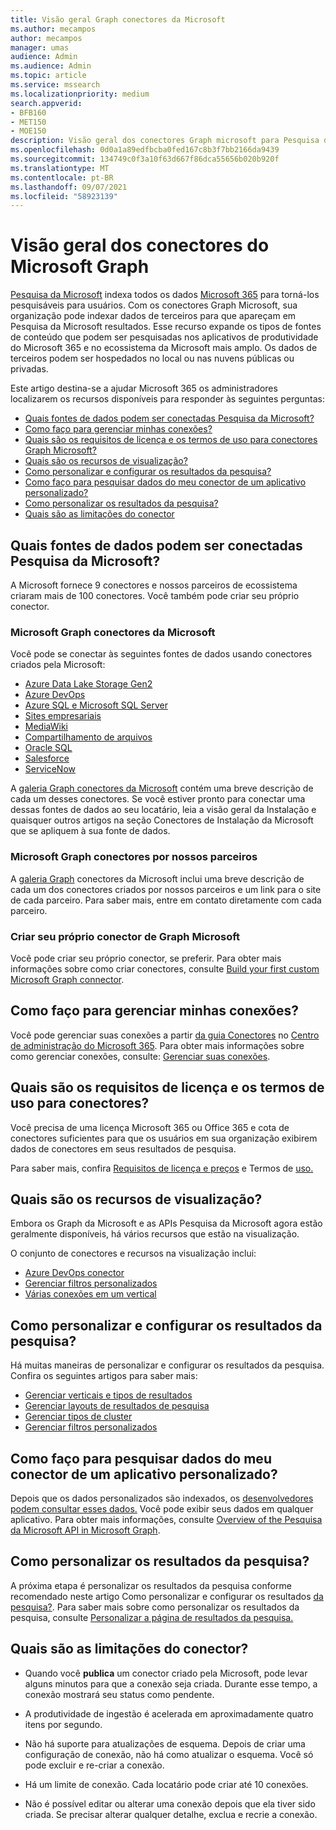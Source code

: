 ```yaml
---
title: Visão geral Graph conectores da Microsoft
ms.author: mecampos
author: mecampos
manager: umas
audience: Admin
ms.audience: Admin
ms.topic: article
ms.service: mssearch
ms.localizationpriority: medium
search.appverid:
- BFB160
- MET150
- MOE150
description: Visão geral dos conectores Graph microsoft para Pesquisa da Microsoft
ms.openlocfilehash: 0d0a1a89edfbcba0fed167c8b3f7bb2166da9439
ms.sourcegitcommit: 134749c0f3a10f63d667f86dca55656b020b920f
ms.translationtype: MT
ms.contentlocale: pt-BR
ms.lasthandoff: 09/07/2021
ms.locfileid: "58923139"
---
```

<!---Previous ms.author: monaray --->

# <a name="overview-of-microsoft-graph-connectors"></a>Visão geral dos conectores do Microsoft Graph

[Pesquisa da Microsoft](./overview-microsoft-search.md) indexa todos os dados [Microsoft 365](https://www.microsoft.com/microsoft-365) para torná-los pesquisáveis para usuários. Com os conectores Graph Microsoft, sua organização pode indexar dados de terceiros para que apareçam em Pesquisa da Microsoft resultados. Esse recurso expande os tipos de fontes de conteúdo que podem ser pesquisadas nos aplicativos de produtividade do Microsoft 365 e no ecossistema da Microsoft mais amplo. Os dados de terceiros podem ser hospedados no local ou nas nuvens públicas ou privadas.

<!---link Microsoft Graph reference in line 19 when we have access to relevant documentation--->

Este artigo destina-se a ajudar Microsoft 365 os administradores localizarem os recursos disponíveis para responder às seguintes perguntas:

* [Quais fontes de dados podem ser conectadas Pesquisa da Microsoft?](#what-data-sources-can-be-connected-to-microsoft-search)
* [Como faço para gerenciar minhas conexões?](#how-do-i-manage-my-connections)
* [Quais são os requisitos de licença e os termos de uso para conectores Graph Microsoft?](#what-are-the-license-requirements-and-terms-of-use-for-connectors)
* [Quais são os recursos de visualização?](#what-are-the-preview-features)
* [Como personalizar e configurar os resultados da pesquisa?](#how-do-i-customize-and-configure-search-results)
* [Como faço para pesquisar dados do meu conector de um aplicativo personalizado?](#how-do-i-search-my-connector-data-from-a-custom-application)
* [Como personalizar os resultados da pesquisa?](#how-do-i-customize-search-results)
* [Quais são as limitações do conector](#what-are-the-connector-limitations)

<!---Add Value, scenario, example, and/or graphic in December updates--->
<!---Probably remove architecture section below
## Architecture

The following architectural diagram of the Microsoft Graph platform shows how Graph connector content flows through content indexing to user results in [Microsoft Search](./overview-microsoft-search.md) clients. The rest of this section explains each of the key building blocks in the diagram.

![Diagram: on-premises and cloud-based data is pulled by connectors and indexed by the Microsoft Search API, and then the Microsoft Search service delivers the results to users.](media/connectors-overview/highlevel-connectors.png)
Graph connectors can pull data from cloud-based (SaaS) data sources and on-premises data stores. The above diagram shows connections to only two data sources, but you can add connections to up ten sources per tenant.

The Microsoft Graph Connectors API instantiates one connection per data source. Then, the API indexes and stores the data. Established connections interact with Microsoft Search, so users can get search results.

You can use the Microsoft 365 [admin center](https://admin.microsoft.com) to setup and manage any of the Graph connectors by Microsoft. The admin center has a simple user interface that makes it easy to establish the connection to your data source, and monitor connection status and utilization.

***Edit paragraph below***
To create a **connection** to a data source, admins need authenticated access to the data and the entire content repository. The data is fed to the graph connector service for indexing.--->

## <a name="what-data-sources-can-be-connected-to-microsoft-search"></a>Quais fontes de dados podem ser conectadas Pesquisa da Microsoft?

A Microsoft fornece 9 conectores e nossos parceiros de ecossistema criaram mais de 100 conectores. Você também pode criar seu próprio conector.

### <a name="microsoft-graph-connectors-by-microsoft"></a>Microsoft Graph conectores da Microsoft

Você pode se conectar às seguintes fontes de dados usando conectores criados pela Microsoft:

<!---Add links below when new docs are created--->
* [Azure Data Lake Storage Gen2](azure-data-lake-connector.md)
* [Azure DevOps](azure-devops-connector.md)
* [Azure SQL e Microsoft SQL Server](MSSQL-connector.md)
* [Sites empresariais](enterprise-web-connector.md)
* [MediaWiki](mediawiki-connector.md)
* [Compartilhamento de arquivos](fileshare-connector.md)
* [Oracle SQL](OracleSQL-connector.md)
* [Salesforce ](salesforce-connector.md)
* [ServiceNow](servicenow-connector.md)

A [galeria Graph conectores da Microsoft](https://www.microsoft.com/microsoft-search/connectors) contém uma breve descrição de cada um desses conectores. Se você estiver pronto para conectar uma dessas fontes de dados [](configure-connector.md) ao seu locatário, leia a visão geral da Instalação e quaisquer outros artigos na seção Conectores de Instalação da Microsoft que se apliquem à sua fonte de dados.

### <a name="microsoft-graph-connectors-by-our-partners"></a>Microsoft Graph conectores por nossos parceiros

A [galeria Graph](https://www.microsoft.com/microsoft-search/connectors) conectores da Microsoft inclui uma breve descrição de cada um dos conectores criados por nossos parceiros e um link para o site de cada parceiro. Para saber mais, entre em contato diretamente com cada parceiro.

### <a name="build-your-own-microsoft-graph-connector"></a>Criar seu próprio conector de Graph Microsoft

Você pode criar seu próprio conector, se preferir. Para obter mais informações sobre como criar conectores, consulte [Build your first custom Microsoft Graph connector](/graph/connecting-external-content-build-quickstart).

## <a name="how-do-i-manage-my-connections"></a>Como faço para gerenciar minhas conexões?

Você pode gerenciar suas conexões a partir [da guia Conectores](https://admin.microsoft.com/Adminportal/Home#/MicrosoftSearch/Connectors) no [Centro de administração do Microsoft 365](https://admin.microsoft.com/). Para obter mais informações sobre como gerenciar conexões, consulte: [Gerenciar suas conexões](manage-connector.md).

## <a name="what-are-the-license-requirements-and-terms-of-use-for-connectors"></a>Quais são os requisitos de licença e os termos de uso para conectores?

Você precisa de uma licença Microsoft 365 ou Office 365 e cota de conectores suficientes para que os usuários em sua organização exibirem dados de conectores em seus resultados de pesquisa.

Para saber mais, confira [Requisitos de licença e preços](licensing.md) e Termos de [uso.](terms-of-use.md)

## <a name="what-are-the-preview-features"></a>Quais são os recursos de visualização?

Embora os Graph da Microsoft e as APIs Pesquisa da Microsoft agora estão geralmente disponíveis, há vários recursos que estão na visualização.

O conjunto de conectores e recursos na visualização inclui:

* [Azure DevOps conector](azure-devops-connector.md)
* [Gerenciar filtros personalizados](custom-filters.md)
* [Várias conexões em um vertical](customize-search-page.md#multiple-connections-in-a-vertical)

## <a name="how-do-i-customize-and-configure-search-results"></a>Como personalizar e configurar os resultados da pesquisa?

Há muitas maneiras de personalizar e configurar os resultados da pesquisa. Confira os seguintes artigos para saber mais:

* [Gerenciar verticais e tipos de resultados](customize-search-page.md)
* [Gerenciar layouts de resultados de pesquisa](customize-results-layout.md)
* [Gerenciar tipos de cluster](result-cluster.md)
* [Gerenciar filtros personalizados](custom-filters.md)

## <a name="how-do-i-search-my-connector-data-from-a-custom-application"></a>Como faço para pesquisar dados do meu conector de um aplicativo personalizado?

Depois que os dados personalizados são indexados, os [desenvolvedores podem consultar esses dados.](/graph/search-concept-custom-types) Você pode exibir seus dados em qualquer aplicativo. Para obter mais informações, consulte [Overview of the Pesquisa da Microsoft API in Microsoft Graph](/graph/search-concept-overview).

## <a name="how-do-i-customize-search-results"></a>Como personalizar os resultados da pesquisa?

A próxima etapa é personalizar os resultados da pesquisa conforme recomendado neste artigo Como personalizar e configurar os resultados [da pesquisa?](#how-do-i-customize-and-configure-search-results). Para saber mais sobre como personalizar os resultados da pesquisa, consulte [Personalizar a página de resultados da pesquisa.](customize-search-page.md)

## <a name="what-are-the-connector-limitations"></a>Quais são as limitações do conector?

* Quando você **publica** um conector criado pela Microsoft, pode levar alguns minutos para que a conexão seja criada. Durante esse tempo, a conexão mostrará seu status como pendente.

* A produtividade de ingestão é acelerada em aproximadamente quatro itens por segundo.

* Não há suporte para atualizações de esquema. Depois de criar uma configuração de conexão, não há como atualizar o esquema. Você só pode excluir e re-criar a conexão.

* Há um limite de conexão. Cada locatário pode criar até 10 conexões.

* Não é possível editar ou alterar uma conexão depois que ela tiver sido criada. Se precisar alterar qualquer detalhe, exclua e recrie a conexão.
